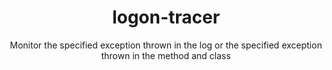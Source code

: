 <h1 align="center">
logon-tracer
</h1>
<p align="center">
Monitor the specified exception thrown in the log or the specified exception thrown in the method and class
<p>
<!--
<div align="center">
  <a href="https://vitest.dev/">Documentation</a> —
  <a href="https://vitest.dev/guide">Getting Started Guide</a> —
  <a href="https://vitest.dev/guide/why">Why a new test runner</a>
</div>
-->
